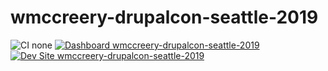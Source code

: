 # wmccreery-drupalcon-seattle-2019

![CI none](https://img.shields.io/badge/ci-none-orange.svg)
[![Dashboard wmccreery-drupalcon-seattle-2019](https://img.shields.io/badge/dashboard-wmccreery_drupalcon_seattle_2019-yellow.svg)](https://dashboard.pantheon.io/sites/46fae7f9-0d03-4715-af5f-e86b627e5bed#dev/code)
[![Dev Site wmccreery-drupalcon-seattle-2019](https://img.shields.io/badge/site-wmccreery_drupalcon_seattle_2019-blue.svg)](http://dev-wmccreery-drupalcon-seattle-2019.pantheonsite.io/)